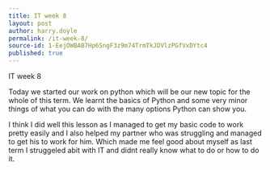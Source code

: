 ```yaml
---
title: IT week 8
layout: post
author: harry.doyle
permalink: /it-week-8/
source-id: 1-EejOWBAB7Hp6SngF3z9m74TrmTkJDVlzPGfVxDYtc4
published: true
---
```

IT week 8

Today we started our work on python which will be our new topic for the whole of this term. We learnt the basics of Python and some very minor things of what you can do with the many options Python can show you.

I think I did well this lesson as I managed to get my basic code to work pretty easily and I also helped my partner who was struggling and managed to get his to work for him. Which made me feel good about myself as last term I struggeled abit with IT and didnt really know what to do or how to do it.

